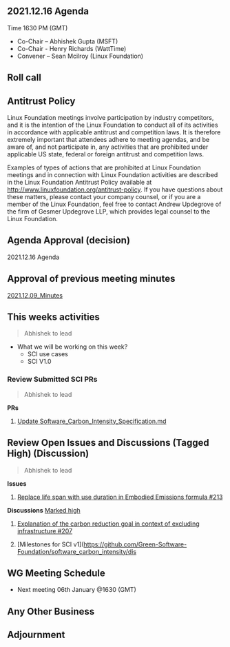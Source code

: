 ## 2021.12.16 Agenda
Time 1630 PM (GMT)

- Co-Chair – Abhishek Gupta (MSFT)
- Co-Chair - Henry Richards (WattTime)
- Convener – Sean Mcilroy (Linux Foundation)

## Roll call
  
## Antitrust Policy
Linux Foundation meetings involve participation by industry competitors, and it is the intention of the Linux Foundation to conduct 
all of its activities in accordance with applicable antitrust and competition laws. 
It is therefore extremely important that attendees adhere to meeting agendas, and be aware of, and not participate in, any activities 
that are prohibited under applicable US state, federal or foreign antitrust and competition laws.

Examples of types of actions that are prohibited at Linux Foundation meetings and in connection with Linux Foundation activities are 
described in the Linux Foundation Antitrust Policy available at http://www.linuxfoundation.org/antitrust-policy. 
If you have questions about these matters, please contact your company counsel, or if you are a member of the Linux Foundation, 
feel free to contact Andrew Updegrove of the firm of Gesmer Updegrove LLP, which provides legal counsel to the Linux Foundation.
  
## Agenda Approval (decision) 
2021.12.16 Agenda
  
## Approval of previous meeting minutes
[2021.12.09_Minutes](https://github.com/Green-Software-Foundation/standards_wg/blob/main/Agenda_Minutes/2021.12.09_minutes.md)

## This weeks activities

> Abhishek to lead

- What we will be working on this week?
  - SCI use cases
  - SCI V1.0

### Review Submitted SCI PRs

> Abhishek to lead

**PRs**

1. [Update Software_Carbon_Intensity_Specification.md](https://github.com/Green-Software-Foundation/software_carbon_intensity/pull/215)

## Review Open Issues and Discussions (Tagged High) (Discussion)

> Abhishek to lead

**Issues**

1. [Replace life span with use duration in Embodied Emissions formula #213](https://github.com/Green-Software-Foundation/software_carbon_intensity/issues/213)

**Discussions** [Marked high](https://github.com/Green-Software-Foundation/software_carbon_intensity/discussions?discussions_q=label%3Ahigh)

1. [Explanation of the carbon reduction goal in context of excluding infrastructure #207](https://github.com/Green-Software-Foundation/software_carbon_intensity/discussions/207)

2. [Milestones for SCI v1](https://github.com/Green-Software-Foundation/software_carbon_intensity/dis

## WG Meeting Schedule

- Next meeting 06th January @1630 (GMT) 

## Any Other Business

## Adjournment
